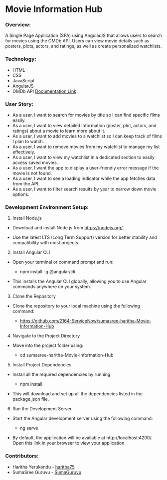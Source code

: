 # Movie Information Hub

### Overview:

A Single Page Application (SPA) using AngularJS that allows users to search for movies using the OMDb API. Users can view movie details such as posters, plots, actors, and ratings, as well as create personalized watchlists.

### Technology:

- HTML
- CSS
- JavaScript
- AngularJS
- OMDb API [Documentation Link](http://www.omdbapi.com/)

### User Story:

- As a user, I want to search for movies by title so I can find specific films easily.
- As a user, I want to view detailed information (poster, plot, actors, and ratings) about a movie to learn more about it.
- As a user, I want to add movies to a watchlist so I can keep track of films I plan to watch.
- As a user, I want to remove movies from my watchlist to manage my list effectively.
- As a user, I want to view my watchlist in a dedicated section to easily access saved movies.
- As a user, I want the app to display a user-friendly error message if the movie is not found.
- As a user, I want to see a loading indicator while the app fetches data from the API.
- As a user, I want to filter search results by year to narrow down movie options.

### Development Environment Setup:

1. Install Node.js

- Download and install Node.js from https://nodejs.org/.

- Use the latest LTS (Long Term Support) version for better stability and compatibility with most projects.

2. Install Angular CLI

- Open your terminal or command prompt and run:

  - npm install -g @angular/cli

- This installs the Angular CLI globally, allowing you to use Angular commands anywhere on your system.

3. Clone the Repository

- Clone the repository to your local machine using the following command:

  - https://github.com/2164-ServiceNow/sumasree-haritha-Movie-Information-Hub

4.  Navigate to the Project Directory

- Move into the project folder using:

  - cd sumasree-haritha-Movie-Information-Hub

5. Install Project Dependencies

- Install all the required dependencies by running:

  - npm install

- This will download and set up all the dependencies listed in the package.json file.

6. Run the Development Server

- Start the Angular development server using the following command:

  - ng serve

- By default, the application will be available at http://localhost:4200/. Open this link in your browser to view your application.

### Contributors:

- Haritha Yerukondu - [haritha75](https://github.com/haritha75)
- SumaSree Guruvu - [SumaGuruvu](https://github.com/SumaGuruvu)
